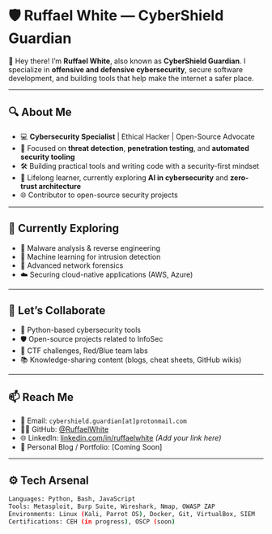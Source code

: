 # 🛡️ Ruffael White — CyberShield Guardian

👋 Hey there! I’m **Ruffael White**, also known as **CyberShield Guardian**. I specialize in **offensive and defensive cybersecurity**, secure software development, and building tools that help make the internet a safer place.

---

## 🔍 About Me

- 💻 **Cybersecurity Specialist** | Ethical Hacker | Open-Source Advocate  
- 🎯 Focused on **threat detection**, **penetration testing**, and **automated security tooling**  
- 🛠️ Building practical tools and writing code with a security-first mindset  
- 🚀 Lifelong learner, currently exploring **AI in cybersecurity** and **zero-trust architecture**  
- 🌐 Contributor to open-source security projects

---

## 🧠 Currently Exploring

- 🧬 Malware analysis & reverse engineering  
- 🤖 Machine learning for intrusion detection  
- 🔐 Advanced network forensics  
- ☁️ Securing cloud-native applications (AWS, Azure)

---

## 🤝 Let’s Collaborate

- 🔧 Python-based cybersecurity tools  
- 🛡️ Open-source projects related to InfoSec  
- 🔎 CTF challenges, Red/Blue team labs  
- 📚 Knowledge-sharing content (blogs, cheat sheets, GitHub wikis)

---

## 📫 Reach Me

- 💌 Email: `cybershield.guardian[at]protonmail.com`  
- 🧑‍💻 GitHub: [@RuffaelWhite](https://github.com/RuffaelWhite)  
- 🌐 LinkedIn: [linkedin.com/in/ruffaelwhite](#) *(Add your link here)*  
- 📜 Personal Blog / Portfolio: [Coming Soon]

---

## ⚙️ Tech Arsenal

```bash
Languages: Python, Bash, JavaScript
Tools: Metasploit, Burp Suite, Wireshark, Nmap, OWASP ZAP
Environments: Linux (Kali, Parrot OS), Docker, Git, VirtualBox, SIEM
Certifications: CEH (in progress), OSCP (soon)
